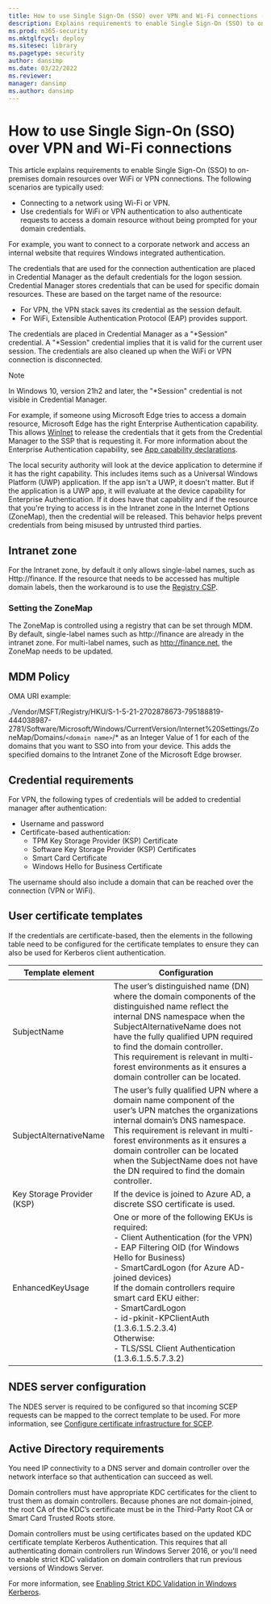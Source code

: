 ```yaml
---
title: How to use Single Sign-On (SSO) over VPN and Wi-Fi connections (Windows 10 and Windows 11)
description: Explains requirements to enable Single Sign-On (SSO) to on-premises domain resources over WiFi or VPN connections.
ms.prod: m365-security
ms.mktglfcycl: deploy
ms.sitesec: library
ms.pagetype: security
author: dansimp
ms.date: 03/22/2022
ms.reviewer: 
manager: dansimp
ms.author: dansimp
---
```


# How to use Single Sign-On (SSO) over VPN and Wi-Fi connections

This article explains requirements to enable Single Sign-On (SSO) to on-premises domain resources over WiFi or VPN connections. The following scenarios are typically used:

- Connecting to a network using Wi-Fi or VPN.
- Use credentials for WiFi or VPN authentication to also authenticate requests to access a domain resource without being prompted for your domain credentials.

For example, you want to connect to a corporate network and access an internal website that requires Windows integrated authentication.

The credentials that are used for the connection authentication are placed in Credential Manager as the default credentials for the logon session. Credential Manager stores credentials that can be used for specific domain resources. These are based on the target name of the resource:
- For VPN, the VPN stack saves its credential as the session default.
- For WiFi, Extensible Authentication Protocol (EAP) provides support.

The credentials are placed in Credential Manager as a "\*Session" credential.
A "\*Session" credential implies that it is valid for the current user session.
The credentials are also cleaned up when the WiFi or VPN connection is disconnected.

> [!NOTE]
> In Windows 10, version 21h2 and later, the "\*Session" credential is not visible in Credential Manager.

For example, if someone using Microsoft Edge tries to access a domain resource, Microsoft Edge has the right Enterprise Authentication capability. This allows [WinInet](/windows/win32/wininet/wininet-reference) to release the credentials that it gets from the Credential Manager to the SSP that is requesting it.
For more information about the Enterprise Authentication capability, see [App capability declarations](/windows/uwp/packaging/app-capability-declarations).

The local security authority will look at the device application to determine if it has the right capability. This includes items such as a Universal Windows Platform (UWP) application.
If the app isn't a UWP, it doesn't matter.
But if the application is a UWP app, it will evaluate at the device capability for Enterprise Authentication.
If it does have that capability and if the resource that you're trying to access is in the Intranet zone in the Internet Options (ZoneMap), then the credential will be released.
This behavior helps prevent credentials from being misused by untrusted third parties.

## Intranet zone

For the Intranet zone, by default it only allows single-label names, such as Http://finance.
If the resource that needs to be accessed has multiple domain labels, then the workaround is to use the [Registry CSP](/windows/client-management/mdm/registry-csp).

### Setting the ZoneMap

The ZoneMap is controlled using a registry that can be set through MDM.
By default, single-label names such as http://finance are already in the intranet zone.
For multi-label names, such as http://finance.net, the ZoneMap needs to be updated.

## MDM Policy

OMA URI example:

./Vendor/MSFT/Registry/HKU/S-1-5-21-2702878673-795188819-444038987-2781/Software/Microsoft/Windows/CurrentVersion/Internet%20Settings/ZoneMap/Domains/`<domain name>`/* as an Integer Value of 1 for each of the domains that you want to SSO into from your device. This adds the specified domains to the Intranet Zone of the Microsoft Edge browser.

## Credential requirements

For VPN, the following types of credentials will be added to credential manager after authentication:

- Username and password
- Certificate-based authentication:
    - TPM Key Storage Provider (KSP) Certificate
    - Software Key Storage Provider (KSP) Certificates
    - Smart Card Certificate
    - Windows Hello for Business Certificate

The username should also include a domain that can be reached over the connection (VPN or WiFi).

## User certificate templates

If the credentials are certificate-based, then the elements in the following table need to be configured for the certificate templates to ensure they can also be used for Kerberos client authentication.

| Template element | Configuration |
|------------------|---------------|
| SubjectName | The user’s distinguished name (DN) where the domain components of the distinguished name reflect the internal DNS namespace when the SubjectAlternativeName does not have the fully qualified UPN required to find the domain controller. </br>This requirement is relevant in multi-forest environments as it ensures a domain controller can be located. |
| SubjectAlternativeName | The user’s fully qualified UPN where a domain name component of the user’s UPN matches the organizations internal domain’s DNS namespace. </br>This requirement is relevant in multi-forest environments as it ensures a domain controller can be located when the SubjectName does not have the DN required to find the domain controller. |
| Key Storage Provider (KSP) | If the device is joined to Azure AD, a discrete SSO certificate is used. |
| EnhancedKeyUsage | One or more of the following EKUs is required: </br>- Client Authentication (for the VPN) </br>- EAP Filtering OID (for Windows Hello for Business)</br>- SmartCardLogon (for Azure AD-joined devices) </br>If the domain controllers require smart card EKU either:</br>- SmartCardLogon</br>- id-pkinit-KPClientAuth (1.3.6.1.5.2.3.4) <br>Otherwise:</br>- TLS/SSL Client Authentication (1.3.6.1.5.5.7.3.2) |

## NDES server configuration

The NDES server is required to be configured so that incoming SCEP requests can be mapped to the correct template to be used.
For more information, see [Configure certificate infrastructure for SCEP](/mem/intune/protect/certificates-scep-configure).

## Active Directory requirements

You need IP connectivity to a DNS server and domain controller over the network interface so that authentication can succeed as well.

Domain controllers must have appropriate KDC certificates for the client to trust them as domain controllers. Because phones are not domain-joined, the root CA of the KDC’s certificate must be in the Third-Party Root CA or Smart Card Trusted Roots store.

Domain controllers must be using certificates based on the updated KDC certificate template Kerberos Authentication.
This requires that all authenticating domain controllers run Windows Server 2016, or you'll need to enable strict KDC validation on domain controllers that run previous versions of Windows Server.

For more information, see [Enabling Strict KDC Validation in Windows Kerberos](https://www.microsoft.com/download/details.aspx?id=6382).

